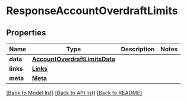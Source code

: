 # ResponseAccountOverdraftLimits

## Properties
Name | Type | Description | Notes
------------ | ------------- | ------------- | -------------
**data** | [**AccountOverdraftLimitsData**](AccountOverdraftLimitsData.md) |  | 
**links** | [**Links**](Links.md) |  | 
**meta** | [**Meta**](Meta.md) |  | 

[[Back to Model list]](../README.md#documentation-for-models) [[Back to API list]](../README.md#documentation-for-api-endpoints) [[Back to README]](../README.md)

